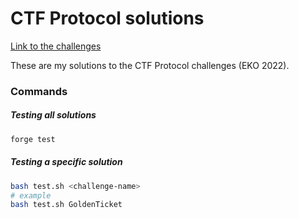 # CTF Protocol solutions

[Link to the challenges](https://ctfprotocol.com/)

These are my solutions to the CTF Protocol challenges (EKO 2022).

### Commands

##### Testing all solutions
```bash
forge test
```

##### Testing a specific solution
```bash
bash test.sh <challenge-name>
# example
bash test.sh GoldenTicket
```
